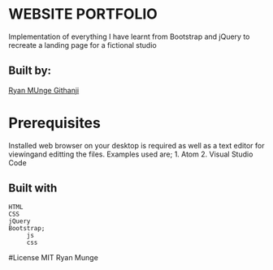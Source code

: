 # WEBSITE PORTFOLIO
 Implementation of everything I have learnt from Bootstrap and jQuery to recreate a landing page for a fictional studio 
## Built by: 
[Ryan MUnge Githanji](https://github.com/ryan-ryu8/Ryan-moringa-projs.git)
# Prerequisites
  Installed web browser on your desktop is required as well as a text editor for viewingand editting the files.
  Examples used are;
    1. Atom
    2. Visual Studio Code
 ## Built with
    HTML
    CSS
    jQuery
    Bootstrap; 
         js
         css
  #License
    MIT
    Ryan Munge
